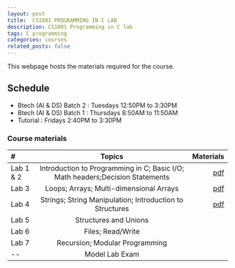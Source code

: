 ```yaml
---
layout: post
title:  CS1801 PROGRAMMING IN C LAB
description: CS1801 Programming in C lab
tags: C programming
categories: courses
related_posts: false
---
```

This webpage hosts the materials required for the course.

## Schedule
- Btech (AI & DS) Batch 2 : Tuesdays 12:50PM to 3:30PM
- Btech (AI & DS) Batch 1 : Thursdays 8:50AM to 11:50AM
- Tutorial : Fridays 2:40PM to 3:30PM

### Course materials

| # | Topics | Materials |
| :----------- | :------------: | ------------: |
| Lab 1 & 2    | Introduction to Programming in C; Basic I/O; Math headers;Decision Statements|[pdf](https://1drv.ms/b/s!AhmdvFFLMiuCg6BXqRR9ikICjODnXQ?e=5ucdGI)|
| Lab 3        | Loops; Arrays; Multi-dimensional Arrays |[pdf](https://1drv.ms/b/s!AhmdvFFLMiuCg6BVE__MOA31n1pmoQ?e=8yYcgK) |
| Lab 4       | Strings; String Manipulation; Introduction to Structures |[pdf](https://1drv.ms/b/s!AhmdvFFLMiuCg6BY3Yd_xIvLJtTFwQ?e=7XGSgl) |
| Lab 5       | Structures and Unions | |
| Lab 6       | Files; Read/Write | |
| Lab 7       | Recursion; Modular Programming  | |
| --          | Model Lab Exam  | |
